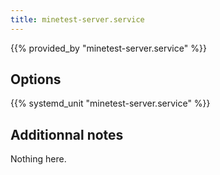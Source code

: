 ```yaml
---
title: minetest-server.service
---
```


{{% provided_by "minetest-server.service" %}}

## Options

{{% systemd_unit "minetest-server.service" %}}

## Additionnal notes

Nothing here.